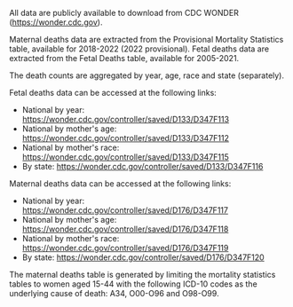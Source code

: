 All data are publicly available to download from CDC WONDER (https://wonder.cdc.gov). 

Maternal deaths data are extracted from the Provisional Mortality Statistics table, available for 2018-2022 (2022 provisional). Fetal deaths data are extracted from the Fetal Deaths table, available for 2005-2021.

The death counts are aggregated by year, age, race and state (separately).

Fetal deaths data can be accessed at the following links:
- National by year: https://wonder.cdc.gov/controller/saved/D133/D347F113
- National by mother's age: https://wonder.cdc.gov/controller/saved/D133/D347F112
- National by mother's race: https://wonder.cdc.gov/controller/saved/D133/D347F115
- By state: https://wonder.cdc.gov/controller/saved/D133/D347F116

Maternal deaths data can be accessed at the following links:
- National by year: https://wonder.cdc.gov/controller/saved/D176/D347F117
- National by mother's age: https://wonder.cdc.gov/controller/saved/D176/D347F118
- National by mother's race: https://wonder.cdc.gov/controller/saved/D176/D347F119
- By state: https://wonder.cdc.gov/controller/saved/D176/D347F120

The maternal deaths table is generated by limiting the mortality statistics tables to women aged 15-44 with the following ICD-10 codes as the underlying cause of death: A34, O00-O96 and O98-O99.
